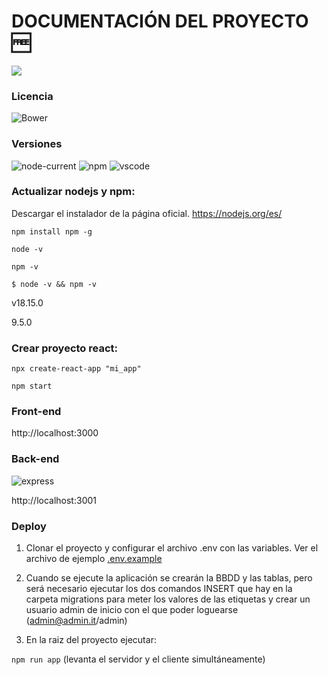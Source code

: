 
# DOCUMENTACIÓN DEL PROYECTO :free:

[![](https://skills.thijs.gg/icons?i=js,html,css,nodejs,react)](https://skills.thijs.gg)

### Licencia

![Bower](https://img.shields.io/bower/l/mi)

### Versiones

![node-current](https://img.shields.io/node/v/cu)
![npm](https://img.shields.io/npm/v/npm)
![vscode](https://img.shields.io/badge/vscode-v1.77.1-blue)

### Actualizar nodejs y npm:

Descargar el instalador de la página oficial. https://nodejs.org/es/ 

`npm install npm -g`

`node -v`

`npm -v`

`$ node -v && npm -v`

v18.15.0

9.5.0


### Crear proyecto react:
```
npx create-react-app "mi_app"
```

`npm start`

### Front-end


http://localhost:3000


### Back-end

![express](https://img.shields.io/badge/express-v4.18.2-red)

http://localhost:3001


### Deploy

1. Clonar el proyecto y configurar el archivo .env con las variables. Ver el archivo de ejemplo [.env.example](https://github.com/javiertg222/assetcom/blob/main/.env.example)

2. Cuando se ejecute la aplicación se crearán la BBDD y las tablas, pero será necesario ejecutar los dos comandos INSERT que hay en la carpeta migrations para meter los valores de las etiquetas y crear un usuario admin de inicio con el que poder loguearse (admin@admin.it/admin)

2. En la raiz del proyecto ejecutar:

`npm run app` (levanta el servidor y el cliente simultáneamente)

